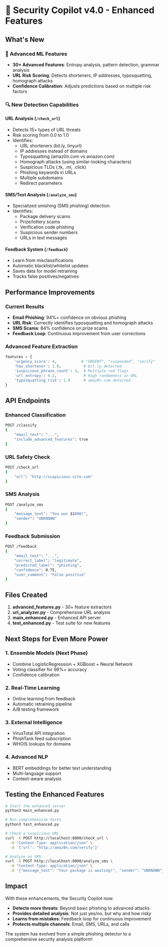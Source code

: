 # 🚀 Security Copilot v4.0 - Enhanced Features

## What's New

### 🧠 Advanced ML Features
- **30+ Advanced Features**: Entropy analysis, pattern detection, grammar analysis
- **URL Risk Scoring**: Detects shorteners, IP addresses, typosquatting, homograph attacks
- **Confidence Calibration**: Adjusts predictions based on multiple risk factors

### 🔍 New Detection Capabilities

#### URL Analysis (`/check_url`)
- Detects 15+ types of URL threats
- Risk scoring from 0.0 to 1.0
- Identifies:
  - URL shorteners (bit.ly, tinyurl)
  - IP addresses instead of domains
  - Typosquatting (amaz0n.com vs amazon.com)
  - Homograph attacks (using similar-looking characters)
  - Suspicious TLDs (.tk, .ml, .click)
  - Phishing keywords in URLs
  - Multiple subdomains
  - Redirect parameters

#### SMS/Text Analysis (`/analyze_sms`)
- Specialized smishing (SMS phishing) detection
- Identifies:
  - Package delivery scams
  - Prize/lottery scams
  - Verification code phishing
  - Suspicious sender numbers
  - URLs in text messages

#### Feedback System (`/feedback`)
- Learn from misclassifications
- Automatic blacklist/whitelist updates
- Saves data for model retraining
- Tracks false positives/negatives

## Performance Improvements

### Current Results
- **Email Phishing**: 94%+ confidence on obvious phishing
- **URL Risk**: Correctly identifies typosquatting and homograph attacks
- **SMS Scams**: 84% confidence on prize scams
- **Feedback Loop**: Continuous improvement from user corrections

### Advanced Feature Extraction
```python
features = {
    'urgency_score': 4,           # "URGENT", "suspended", "verify"
    'has_shortener': 1.0,          # bit.ly detected
    'suspicious_phrase_count': 3,  # Multiple red flags
    'url_entropy': 4.2,            # High randomness in URL
    'typosquatting_risk': 1.0      # amaz0n.com detected
}
```

## API Endpoints

### Enhanced Classification
```bash
POST /classify
{
    "email_text": "...",
    "include_advanced_features": true
}
```

### URL Safety Check
```bash
POST /check_url
{
    "url": "http://suspicious-site.com"
}
```

### SMS Analysis
```bash
POST /analyze_sms
{
    "message_text": "You won $1000!",
    "sender": "UNKNOWN"
}
```

### Feedback Submission
```bash
POST /feedback
{
    "email_text": "...",
    "correct_label": "legitimate",
    "predicted_label": "phishing",
    "confidence": 0.75,
    "user_comment": "False positive"
}
```

## Files Created

1. **advanced_features.py** - 30+ feature extractors
2. **url_analyzer.py** - Comprehensive URL analysis
3. **main_enhanced.py** - Enhanced API server
4. **test_enhanced.py** - Test suite for new features

## Next Steps for Even More Power

### 1. Ensemble Models (Next Phase)
- Combine LogisticRegression + XGBoost + Neural Network
- Voting classifier for 98%+ accuracy
- Confidence calibration

### 2. Real-Time Learning
- Online learning from feedback
- Automatic retraining pipeline
- A/B testing framework

### 3. External Intelligence
- VirusTotal API integration
- PhishTank feed subscription
- WHOIS lookups for domains

### 4. Advanced NLP
- BERT embeddings for better text understanding
- Multi-language support
- Context-aware analysis

## Testing the Enhanced Features

```bash
# Start the enhanced server
python3 main_enhanced.py

# Run comprehensive tests
python3 test_enhanced.py

# Check a suspicious URL
curl -X POST http://localhost:8000/check_url \
  -H "Content-Type: application/json" \
  -d '{"url": "http://amaz0n.com/verify"}'

# Analyze an SMS
curl -X POST http://localhost:8000/analyze_sms \
  -H "Content-Type: application/json" \
  -d '{"message_text": "Your package is waiting!", "sender": "UNKNOWN"}'
```

## Impact

With these enhancements, the Security Copilot now:
- **Detects more threats**: Beyond basic phishing to advanced attacks
- **Provides detailed analysis**: Not just yes/no, but why and how risky
- **Learns from mistakes**: Feedback loop for continuous improvement
- **Protects multiple channels**: Email, SMS, URLs, and calls

The system has evolved from a simple phishing detector to a comprehensive security analysis platform!